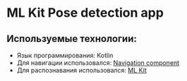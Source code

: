 # ML Kit Pose detection app

## Используемые технологии:
- Язык программирования: Kotlin
- Для навигации использовался: [Navigation component](https://developer.android.com/guide/navigation/navigation-getting-started)
- Для распознавания использовался: [ML Kit](https://developers.google.com/ml-kit?hl=ru) 
